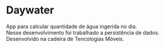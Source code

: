 # Daywater
App para calcular quantidade de água ingerida no dia. <br/>
Nesse desenvolvimento foi trabalhado a persistência de dados.<br/>
Desenvolvido na cadeira de Tencologias Móveis.
